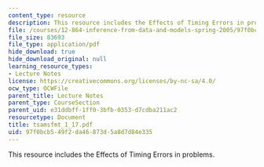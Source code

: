 ```yaml
---
content_type: resource
description: This resource includes the Effects of Timing Errors in problems.
file: /courses/12-864-inference-from-data-and-models-spring-2005/97f0bcb549f2da46873d5a8d7d84e335_tsamsfmt_1_17.pdf
file_size: 83693
file_type: application/pdf
hide_download: true
hide_download_original: null
learning_resource_types:
- Lecture Notes
license: https://creativecommons.org/licenses/by-nc-sa/4.0/
ocw_type: OCWFile
parent_title: Lecture Notes
parent_type: CourseSection
parent_uid: e31ddbff-1ff0-3bfb-0353-d7cdba211ac2
resourcetype: Document
title: tsamsfmt_1_17.pdf
uid: 97f0bcb5-49f2-da46-873d-5a8d7d84e335
---
```

This resource includes the Effects of Timing Errors in problems.